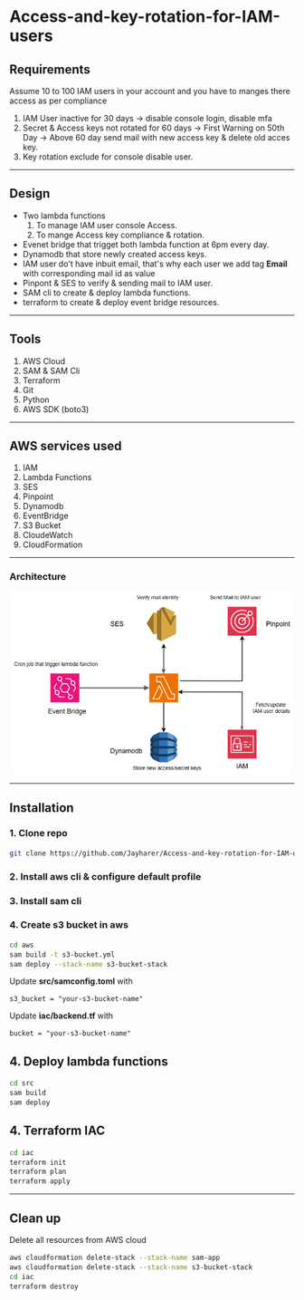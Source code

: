 # Access-and-key-rotation-for-IAM-users

## Requirements
Assume 10 to 100 IAM users in your account and 
you have to manges there access as per compliance

1. IAM User inactive for 30 days -> disable console login, disable mfa
2. Secret & Access keys not rotated for 60 days -> First Warning on 50th Day
   -> Above 60 day send mail with new access key & delete old acces key.
3. Key rotation exclude for console disable user.
---

## Design
- Two lambda functions
    1. To manage IAM user console Access.
    2. To mange Access key compliance & rotation.
- Evenet bridge that trigget both lambda function at 6pm every day.
- Dynamodb that store newly created access keys.
- IAM user do't have inbuit email, that's why each user we add tag **Email**
  with corresponding mail id as value
- Pinpont & SES to verify & sending mail to IAM user.
- SAM cli to create & deploy lambda functions.
- terraform to create & deploy event bridge resources.
---

## Tools
1. AWS Cloud
2. SAM & SAM Cli
3. Terraform
4. Git
5. Python
6. AWS SDK (boto3)
---

## AWS services used
1. IAM
2. Lambda Functions
3. SES
4. Pinpoint
5. Dynamodb
6. EventBridge
7. S3 Bucket
7. CloudeWatch
8. CloudFormation
---

### Architecture
![alt text](img/IAMAccessAndKeyRotation.drawio.png)

---

## Installation

### 1. Clone repo
```bash
git clone https://github.com/Jayharer/Access-and-key-rotation-for-IAM-users.git
```

### 2. Install aws cli & configure default profile

### 3. Install sam cli

### 4. Create s3 bucket in aws
```bash 
cd aws 
sam build -t s3-bucket.yml
sam deploy --stack-name s3-bucket-stack
```

Update **src/samconfig.toml** with
```
s3_bucket = "your-s3-bucket-name"
```

Update **iac/backend.tf** with
```
bucket = "your-s3-bucket-name"
```

## 4. Deploy lambda functions
```bash
cd src
sam build
sam deploy
```

## 4. Terraform IAC
```bash
cd iac 
terraform init
terraform plan 
terraform apply
```
---

## Clean up
Delete all resources from AWS cloud
```bash
aws cloudformation delete-stack --stack-name sam-app
aws cloudformation delete-stack --stack-name s3-bucket-stack
cd iac 
terraform destroy
```